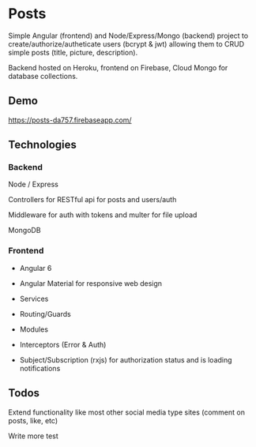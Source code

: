 # Posts

Simple Angular (frontend) and Node/Express/Mongo (backend) project to create/authorize/autheticate users (bcrypt & jwt) allowing them to CRUD simple posts (title, picture, description).

Backend hosted on Heroku, frontend on Firebase, Cloud Mongo for database collections.

## Demo

https://posts-da757.firebaseapp.com/

## Technologies

### Backend

Node / Express

Controllers for RESTful api for posts and users/auth

Middleware for auth with tokens and multer for file upload

MongoDB

### Frontend

- Angular 6

- Angular Material for responsive web design

- Services

- Routing/Guards

- Modules

- Interceptors (Error & Auth)

- Subject/Subscription (rxjs) for authorization status and is loading notifications

## Todos

Extend functionality like most other social media type sites (comment on posts, like, etc)

Write more test

